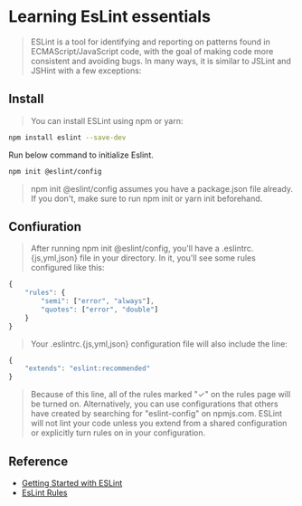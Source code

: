 # Learning EsLint essentials

> ESLint is a tool for identifying and reporting on patterns found in ECMAScript/JavaScript code, with the goal of making code more consistent and avoiding bugs. In many ways, it is similar to JSLint and JSHint with a few exceptions:

## Install

> You can install ESLint using npm or yarn:

```sh
npm install eslint --save-dev
```

Run below command to initialize Eslint.

```sh
npm init @eslint/config
```

> npm init @eslint/config assumes you have a package.json file already. If you don't, make sure to run npm init or yarn init beforehand.

## Confiuration

> After running npm init @eslint/config, you'll have a .eslintrc.{js,yml,json} file in your directory. In it, you'll see some rules configured like this:

```js
{
    "rules": {
        "semi": ["error", "always"],
        "quotes": ["error", "double"]
    }
}
```

> Your .eslintrc.{js,yml,json} configuration file will also include the line:

```js
{
    "extends": "eslint:recommended"
}
```

> Because of this line, all of the rules marked "✓" on the rules page will be turned on. Alternatively, you can use configurations that others have created by searching for "eslint-config" on npmjs.com. ESLint will not lint your code unless you extend from a shared configuration or explicitly turn rules on in your configuration.

## Reference

- [Getting Started with ESLint](https://eslint.org/docs/user-guide/getting-started)
- [EsLint Rules](https://eslint.org/docs/rules/)
